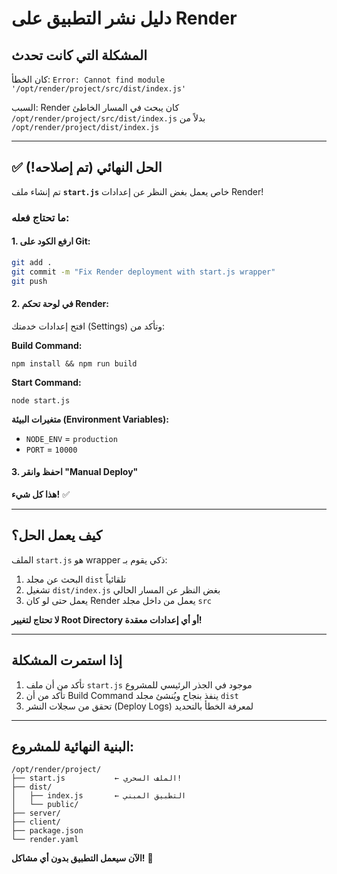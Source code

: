 # دليل نشر التطبيق على Render

## المشكلة التي كانت تحدث
كان الخطأ: `Error: Cannot find module '/opt/render/project/src/dist/index.js'`

السبب: Render كان يبحث في المسار الخاطئ `/opt/render/project/src/dist/index.js` بدلاً من `/opt/render/project/dist/index.js`

---

## ✅ الحل النهائي (تم إصلاحه!)

تم إنشاء ملف **`start.js`** خاص يعمل بغض النظر عن إعدادات Render!

### ما تحتاج فعله:

#### 1. ارفع الكود على Git:
```bash
git add .
git commit -m "Fix Render deployment with start.js wrapper"
git push
```

#### 2. في لوحة تحكم Render:

افتح إعدادات خدمتك (Settings) وتأكد من:

**Build Command:**
```
npm install && npm run build
```

**Start Command:**
```
node start.js
```

**متغيرات البيئة (Environment Variables):**
- `NODE_ENV` = `production`
- `PORT` = `10000`

#### 3. احفظ وانقر "Manual Deploy"

**هذا كل شيء!** ✅

---

## كيف يعمل الحل؟

الملف `start.js` هو wrapper ذكي يقوم بـ:
1. البحث عن مجلد `dist` تلقائياً
2. تشغيل `dist/index.js` بغض النظر عن المسار الحالي
3. يعمل حتى لو كان Render يعمل من داخل مجلد `src`

**لا تحتاج لتغيير Root Directory أو أي إعدادات معقدة!**

---

## إذا استمرت المشكلة

1. تأكد من أن ملف `start.js` موجود في الجذر الرئيسي للمشروع
2. تأكد من أن Build Command ينفذ بنجاح ويُنشئ مجلد `dist`
3. تحقق من سجلات النشر (Deploy Logs) لمعرفة الخطأ بالتحديد

---

## البنية النهائية للمشروع:

```
/opt/render/project/
├── start.js           ← الملف السحري!
├── dist/
│   ├── index.js       ← التطبيق المبني
│   └── public/
├── server/
├── client/
├── package.json
└── render.yaml
```

**الآن سيعمل التطبيق بدون أي مشاكل!** 🎉
